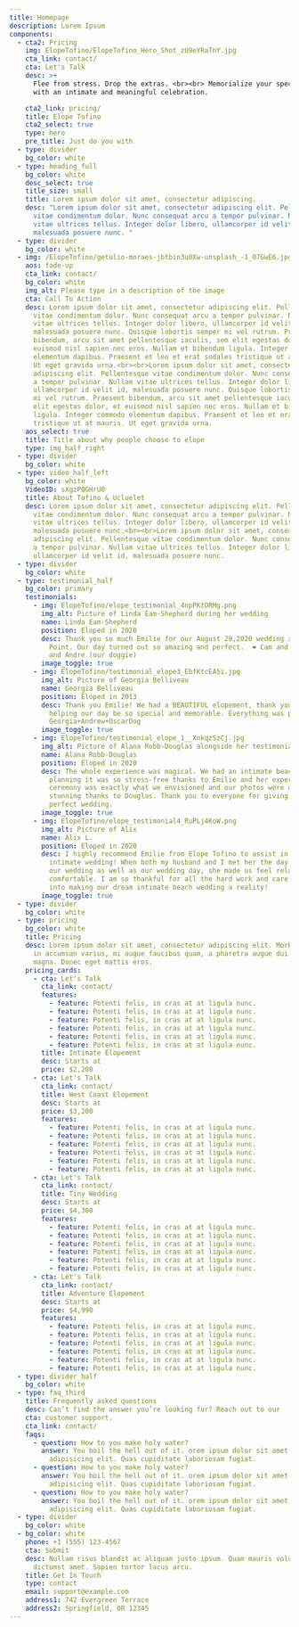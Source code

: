 ```yaml
---
title: Homepage
description: Lorem Ipsum
components:
  - cta2: Pricing
    img: ElopeTofino/ElopeTofino_Hero_Shot_zU9eYRaTnY.jpg
    cta_link: contact/
    cta: Let's Talk
    desc: >+
      Flee from stress. Drop the extras. <br><br> Memorialize your special day
      with an intimate and meaningful celebration.  

    cta2_link: pricing/
    title: Elope Tofino
    cta2_select: true
    type: hero
    pre_title: Just do you with
  - type: divider
    bg_color: white
  - type: heading_full
    bg_color: white
    desc_select: true
    title_size: small
    title: Lorem ipsum dolor sit amet, consectetur adipiscing.
    desc: "Lorem ipsum dolor sit amet, consectetur adipiscing elit. Pellentesque
      vitae condimentum dolor. Nunc consequat arcu a tempor pulvinar. Nullam
      vitae ultrices tellus. Integer dolor libero, ullamcorper id velit id,
      malesuada posuere nunc. "
  - type: divider
    bg_color: white
  - img: /ElopeTofino/getulio-moraes-jbtbin3u0Xw-unsplash_-1_O7GwE6.jpg
    aos: fade-up
    cta_link: contact/
    bg_color: white
    img_alt: Please type in a description of the image
    cta: Call To Action
    desc: Lorem ipsum dolor sit amet, consectetur adipiscing elit. Pellentesque
      vitae condimentum dolor. Nunc consequat arcu a tempor pulvinar. Nullam
      vitae ultrices tellus. Integer dolor libero, ullamcorper id velit id,
      malesuada posuere nunc. Quisque lobortis semper mi vel rutrum. Praesent
      bibendum, arcu sit amet pellentesque iaculis, sem elit egestas dolor, et
      euismod nisl sapien nec eros. Nullam et bibendum ligula. Integer commodo
      elementum dapibus. Praesent et leo et erat sodales tristique ut at mauris.
      Ut eget gravida urna.<br><br>Lorem ipsum dolor sit amet, consectetur
      adipiscing elit. Pellentesque vitae condimentum dolor. Nunc consequat arcu
      a tempor pulvinar. Nullam vitae ultrices tellus. Integer dolor libero,
      ullamcorper id velit id, malesuada posuere nunc. Quisque lobortis semper
      mi vel rutrum. Praesent bibendum, arcu sit amet pellentesque iaculis, sem
      elit egestas dolor, et euismod nisl sapien nec eros. Nullam et bibendum
      ligula. Integer commodo elementum dapibus. Praesent et leo et erat sodales
      tristique ut at mauris. Ut eget gravida urna.
    aos_select: true
    title: Title about why people choose to elope
    type: img_half_right
  - type: divider
    bg_color: white
  - type: video_half_left
    bg_color: white
    VideoID: sXgzPQGHrU8
    title: About Tofino & Ucluelet
    desc: Lorem ipsum dolor sit amet, consectetur adipiscing elit. Pellentesque
      vitae condimentum dolor. Nunc consequat arcu a tempor pulvinar. Nullam
      vitae ultrices tellus. Integer dolor libero, ullamcorper id velit id,
      malesuada posuere nunc.<br><br>Lorem ipsum dolor sit amet, consectetur
      adipiscing elit. Pellentesque vitae condimentum dolor. Nunc consequat arcu
      a tempor pulvinar. Nullam vitae ultrices tellus. Integer dolor libero,
      ullamcorper id velit id, malesuada posuere nunc.
  - type: divider
    bg_color: white
  - type: testimonial_half
    bg_color: primary
    testimonials:
      - img: ElopeTofino/elope_testimonial_4npPKtORMg.png
        img_alt: Picture of Linda Eam-Shepherd during her wedding
        name: Linda Eam-Shepherd
        position: Eloped in 2020
        desc: Thank you so much Emilie for our August 29,2020 wedding at Pettinger
          Point. Our day turned out so amazing and perfect.  ❤️ Cam and Linda
          and Andre (our doggie)
        image_toggle: true
      - img: ElopeTofino/testimonial_elope3_EbfKtcEA5i.jpg
        img_alt: Picture of Georgia Belliveau
        name: Georgia Belliveau
        position: Eloped in 2013
        desc: Thank you Emilie! We had a BEAUTIFUL elopement, thank you so much for
          helping our day be so special and memorable. Everything was perfect 🙂
          Georgia+Andrew+OscarDog
        image_toggle: true
      - img: ElopeTofino/testimonial_elope_1__XnkqzSzCj.jpg
        img_alt: Picture of Alana Robb-Douglas alongside her testimonial
        name: Alana Robb-Douglas
        position: Eloped in 2020
        desc: The whole experience was magical. We had an intimate beach wedding, and
          planning it was so stress-free thanks to Emilie and her expertise. The
          ceremony was exactly what we envisioned and our photos were absolutely
          stunning thanks to Douglas. Thank you to everyone for giving us the
          perfect wedding.
        image_toggle: true
      - img: ElopeTofino/elope_testimonial4_RuPLj4KoW.png
        img_alt: Picture of Alix
        name: Alix L.
        position: Eloped in 2020
        desc: I highly recommend Emilie from Elope Tofino to assist in coordinating your
          intimate wedding! When both my husband and I met her the day before
          our wedding as well as our wedding day, she made us feel relaxed and
          comfortable. I am so thankful for all the hard work and care she put
          into making our dream intimate beach wedding a reality!
        image_toggle: true
  - type: divider
    bg_color: white
  - type: pricing
    bg_color: white
    title: Pricing
    desc: Lorem ipsum dolor sit amet, consectetur adipiscing elit. Morbi porta, mi
      in accumsan varius, mi augue faucibus quam, a pharetra augue dui vel
      magna. Donec eget mattis eros.
    pricing_cards:
      - cta: Let's Talk
        cta_link: contact/
        features:
          - feature: Potenti felis, in cras at at ligula nunc.
          - feature: Potenti felis, in cras at at ligula nunc.
          - feature: Potenti felis, in cras at at ligula nunc.
          - feature: Potenti felis, in cras at at ligula nunc.
          - feature: Potenti felis, in cras at at ligula nunc.
          - feature: Potenti felis, in cras at at ligula nunc.
        title: Intimate Elopement
        desc: Starts at
        price: $2,200
      - cta: Let's Talk
        cta_link: contact/
        title: West Coast Elopement
        desc: Starts at
        price: $3,200
        features:
          - feature: Potenti felis, in cras at at ligula nunc.
          - feature: Potenti felis, in cras at at ligula nunc.
          - feature: Potenti felis, in cras at at ligula nunc.
          - feature: Potenti felis, in cras at at ligula nunc.
          - feature: Potenti felis, in cras at at ligula nunc.
          - feature: Potenti felis, in cras at at ligula nunc.
      - cta: Let's Talk
        cta_link: contact/
        title: Tiny Wedding
        desc: Starts at
        price: $4,300
        features:
          - feature: Potenti felis, in cras at at ligula nunc.
          - feature: Potenti felis, in cras at at ligula nunc.
          - feature: Potenti felis, in cras at at ligula nunc.
          - feature: Potenti felis, in cras at at ligula nunc.
          - feature: Potenti felis, in cras at at ligula nunc.
          - feature: Potenti felis, in cras at at ligula nunc.
      - cta: Let's Talk
        cta_link: contact/
        title: Adventure Elopement
        desc: Starts at
        price: $4,990
        features:
          - feature: Potenti felis, in cras at at ligula nunc.
          - feature: Potenti felis, in cras at at ligula nunc.
          - feature: Potenti felis, in cras at at ligula nunc.
          - feature: Potenti felis, in cras at at ligula nunc.
          - feature: Potenti felis, in cras at at ligula nunc.
          - feature: Potenti felis, in cras at at ligula nunc.
  - type: divider_half
    bg_color: white
  - type: faq_third
    title: Frequently asked questions
    desc: Can’t find the answer you’re looking for? Reach out to our
    cta: customer support.
    cta_link: contact/
    faqs:
      - question: How to you make holy water?
        answer: You boil the hell out of it. orem ipsum dolor sit amet consectetur
          adipisicing elit. Quas cupiditate laboriosam fugiat.
      - question: How to you make holy water?
        answer: You boil the hell out of it. orem ipsum dolor sit amet consectetur
          adipisicing elit. Quas cupiditate laboriosam fugiat.
      - question: How to you make holy water?
        answer: You boil the hell out of it. orem ipsum dolor sit amet consectetur
          adipisicing elit. Quas cupiditate laboriosam fugiat.
  - type: divider
    bg_color: white
  - bg_color: white
    phone: +1 (555) 123-4567
    cta: Submit
    desc: Nullam risus blandit ac aliquam justo ipsum. Quam mauris volutpat massa
      dictumst amet. Sapien tortor lacus arcu.
    title: Get In Touch
    type: contact
    email: support@example.com
    address1: 742 Evergreen Terrace
    address2: Springfield, OR 12345
---
```

